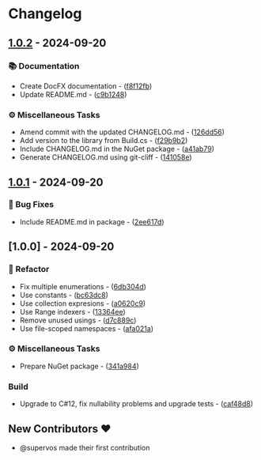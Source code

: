 # Changelog

## [1.0.2](https://github.com/phmatray/coda-parser/compare/1.0.1..1.0.2) - 2024-09-20

### 📚 Documentation

- Create DocFX documentation - ([f8f12fb](https://github.com/phmatray/coda-parser/commit/f8f12fb3509241fed3a30a6181f322f67d19ba6e))
- Update README.md - ([c9b1248](https://github.com/phmatray/coda-parser/commit/c9b124895757db0d9f81226aa96dfc64e159d0b9))

### ⚙️ Miscellaneous Tasks

- Amend commit with the updated CHANGELOG.md - ([126dd56](https://github.com/phmatray/coda-parser/commit/126dd56a99f9196097e5a25a68a113981dce0a54))
- Add version to the library from Build.cs - ([f29b9b2](https://github.com/phmatray/coda-parser/commit/f29b9b2887e5cf6916b86a8fde1da38d77b724fc))
- Include CHANGELOG.md in the NuGet package - ([a41ab79](https://github.com/phmatray/coda-parser/commit/a41ab796307475e4f7fdad30c7a767d1ed4d0391))
- Generate CHANGELOG.md using git-cliff - ([141058e](https://github.com/phmatray/coda-parser/commit/141058e8c6484b5207f64a7634fec421be9cc4c2))


## [1.0.1](https://github.com/phmatray/coda-parser/compare/1.0.0..1.0.1) - 2024-09-20

### 🐛 Bug Fixes

- Include README.md in package - ([2ee617d](https://github.com/phmatray/coda-parser/commit/2ee617dfbf3dcbfc261e619eb1e60860c8494887))


## [1.0.0] - 2024-09-20

### 🚜 Refactor

- Fix multiple enumerations - ([6db304d](https://github.com/phmatray/coda-parser/commit/6db304d91a2950dc45efd7acb444a96e5195fadc))
- Use constants - ([bc63dc8](https://github.com/phmatray/coda-parser/commit/bc63dc8e25f2131b98199c46bf9899456c94a939))
- Use collection expresions - ([a0620c9](https://github.com/phmatray/coda-parser/commit/a0620c95ef64d0b844af5992a72cacd749d57be5))
- Use Range indexers - ([13364ee](https://github.com/phmatray/coda-parser/commit/13364ee34c4087226608e50a5f8065f397e38e9a))
- Remove unused usings - ([d7c889c](https://github.com/phmatray/coda-parser/commit/d7c889c4852f8ada60ea2178a0070b1f54d42cc9))
- Use file-scoped namespaces - ([afa021a](https://github.com/phmatray/coda-parser/commit/afa021aa7273f9db31d7950e3b0a0b5772f62f29))

### ⚙️ Miscellaneous Tasks

- Prepare NuGet package - ([341a984](https://github.com/phmatray/coda-parser/commit/341a984504ffe35a2e69c5cc578cb53fd52098d6))

### Build

- Upgrade to C#12, fix nullability problems and upgrade tests - ([caf48d8](https://github.com/phmatray/coda-parser/commit/caf48d8e45508e7285aff8095720935d64405ed7))

## New Contributors ❤️

* @supervos made their first contribution

<!-- generated by git-cliff -->

